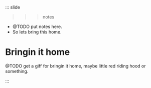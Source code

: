 
::: slide

>>> notes
- @TODO put notes here.
- So lets bring this home.

>>>

# Bringin it home

@TODO get a giff for bringin it home, maybe little red riding hood or something.

:::
